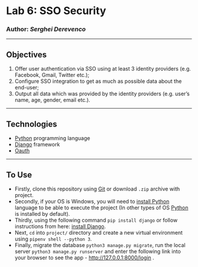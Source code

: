 # Lab 6: SSO Security
### Author: *Serghei Derevenco*
-----
## Objectives
1. Offer user authentication via SSO using at least 3 identity providers (e.g. Facebook,
Gmail, Twitter etc.);  
2. Configure SSO integration to get as much as possible data about the end-user;  
3. Output all data which was provided by the identity providers (e.g. user’s name, age,
gender, email etc.).  
-----
## Technologies
* [Python](https://www.python.org/) programming language
* [Django](https://www.djangoproject.com/) framework
* [Oauth](https://en.wikipedia.org/wiki/OAuth)
-----
## To Use
* Firstly, clone this repository using [Git](https://git-scm.com) or download `.zip` archive with project.  
* Secondly, if your OS is Windows, you will need to [install Python](https://realpython.com/installing-python/) language to be able to execute the project (In other types of OS [Python](https://www.python.org/) is installed by default).  
* Thirdly, using the following command `pip install django` or follow instructions from here: [install Django](https://docs.djangoproject.com/en/3.1/topics/install/).  
* Next, `cd` into `project/` directory and create a new virtual environment using `pipenv shell --python 3`.
* Finally, migrate the database `python3 manage.py migrate`, run the local server `python3 manage.py runserver` and enter the following link into your browser to see the app -  http://127.0.0.1:8000/login .
